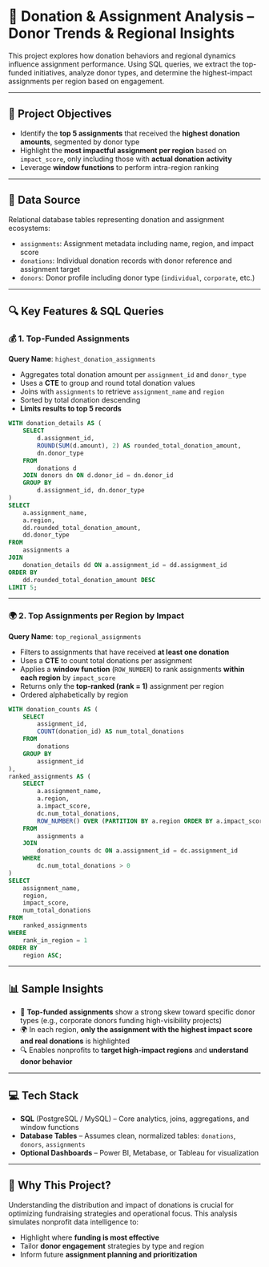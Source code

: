 
# 💸 Donation & Assignment Analysis – Donor Trends & Regional Insights

This project explores how donation behaviors and regional dynamics influence assignment performance. Using SQL queries, we extract the top-funded initiatives, analyze donor types, and determine the highest-impact assignments per region based on engagement.

---

## 📌 Project Objectives

- Identify the **top 5 assignments** that received the **highest donation amounts**, segmented by donor type  
- Highlight the **most impactful assignment per region** based on `impact_score`, only including those with **actual donation activity**  
- Leverage **window functions** to perform intra-region ranking  

---

## 📁 Data Source

Relational database tables representing donation and assignment ecosystems:

- `assignments`: Assignment metadata including name, region, and impact score  
- `donations`: Individual donation records with donor reference and assignment target  
- `donors`: Donor profile including donor type (`individual`, `corporate`, etc.)  

---

## 🔍 Key Features & SQL Queries

### 💰 1. Top-Funded Assignments  
**Query Name**: `highest_donation_assignments`

- Aggregates total donation amount per `assignment_id` and `donor_type`  
- Uses a **CTE** to group and round total donation values  
- Joins with `assignments` to retrieve `assignment_name` and `region`  
- Sorted by total donation descending  
- **Limits results to top 5 records**

```sql
WITH donation_details AS (
    SELECT
        d.assignment_id,
        ROUND(SUM(d.amount), 2) AS rounded_total_donation_amount,
        dn.donor_type
    FROM
        donations d
    JOIN donors dn ON d.donor_id = dn.donor_id
    GROUP BY
        d.assignment_id, dn.donor_type
)
SELECT
    a.assignment_name,
    a.region,
    dd.rounded_total_donation_amount,
    dd.donor_type
FROM
    assignments a
JOIN
    donation_details dd ON a.assignment_id = dd.assignment_id
ORDER BY
    dd.rounded_total_donation_amount DESC
LIMIT 5;
```

---

### 🌍 2. Top Assignments per Region by Impact  
**Query Name**: `top_regional_assignments`

- Filters to assignments that have received **at least one donation**  
- Uses a **CTE** to count total donations per assignment  
- Applies a **window function** (`ROW_NUMBER`) to rank assignments **within each region** by `impact_score`  
- Returns only the **top-ranked (rank = 1)** assignment per region  
- Ordered alphabetically by region

```sql
WITH donation_counts AS (
    SELECT
        assignment_id,
        COUNT(donation_id) AS num_total_donations
    FROM
        donations
    GROUP BY
        assignment_id
),
ranked_assignments AS (
    SELECT
        a.assignment_name,
        a.region,
        a.impact_score,
        dc.num_total_donations,
        ROW_NUMBER() OVER (PARTITION BY a.region ORDER BY a.impact_score DESC) AS rank_in_region
    FROM
        assignments a
    JOIN
        donation_counts dc ON a.assignment_id = dc.assignment_id
    WHERE
        dc.num_total_donations > 0
)
SELECT
    assignment_name,
    region,
    impact_score,
    num_total_donations
FROM
    ranked_assignments
WHERE
    rank_in_region = 1
ORDER BY
    region ASC;
```

---

## 📊 Sample Insights

- 💸 **Top-funded assignments** show a strong skew toward specific donor types (e.g., corporate donors funding high-visibility projects)  
- 🌍 In each region, **only the assignment with the highest impact score and real donations** is highlighted  
- 🔍 Enables nonprofits to **target high-impact regions** and **understand donor behavior**  

---

## 💻 Tech Stack

- **SQL** (PostgreSQL / MySQL) – Core analytics, joins, aggregations, and window functions  
- **Database Tables** – Assumes clean, normalized tables: `donations`, `donors`, `assignments`  
- **Optional Dashboards** – Power BI, Metabase, or Tableau for visualization  

---

## 🧠 Why This Project?

Understanding the distribution and impact of donations is crucial for optimizing fundraising strategies and operational focus. This analysis simulates nonprofit data intelligence to:

- Highlight where **funding is most effective**  
- Tailor **donor engagement** strategies by type and region  
- Inform future **assignment planning and prioritization**

